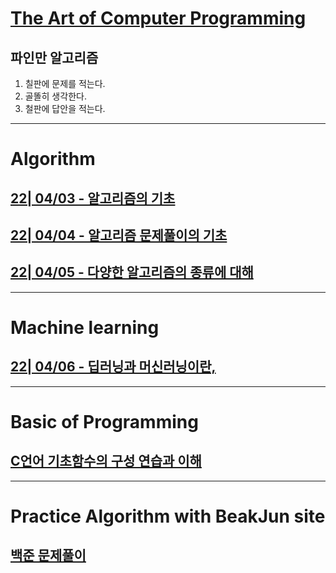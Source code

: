 
# [The Art of Computer Programming](../../README.md)

## 파인만 알고리즘

1. 칠판에 문제를 적는다.
2. 골똘히 생각한다.
3. 철판에 답안을 적는다.

---

# Algorithm

## [22| 04/03 - 알고리즘의 기초](./TLI/22_04_03/220403.md)

## [22| 04/04 - 알고리즘 문제풀이의 기초](./TLI/22_04_04/220404.md)

## [22| 04/05 - 다양한 알고리즘의 종류에 대해](./TLI/22_04_05/220405.md)

---

# Machine learning

## [22| 04/06 - 딥러닝과 머신러닝이란,](./TLI/22_04_06/220406.md)

---

# Basic of Programming 

## [C언어 기초함수의 구성 연습과 이해](./Doit_Algorithm/Doit.md)

--- 
 
# Practice Algorithm with BeakJun site

## [백준 문제풀이](./Beak_solved)


